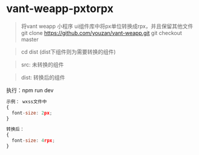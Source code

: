 # vant-weapp-pxtorpx

>将vant weapp 小程序 ui组件库中将px单位转换成rpx，并且保留其他文件
> git clone https://github.com/youzan/vant-weapp.git
> git checkout master

> cd dist (dist下组件则为需要转换的组件)

>src: 未转换的组件

>dist: 转换后的组件

执行：npm run dev


```javascript
示例： wxss文件中
{
  font-size: 2px;
}

转换后： 
{
  font-size: 4rpx;
}
```

